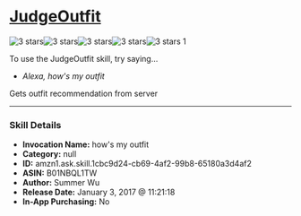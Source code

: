 # [JudgeOutfit](http://alexa.amazon.com/#skills/amzn1.ask.skill.1cbc9d24-cb69-4af2-99b8-65180a3d4af2)
![3 stars](../../images/ic_star_black_18dp_1x.png)![3 stars](../../images/ic_star_black_18dp_1x.png)![3 stars](../../images/ic_star_black_18dp_1x.png)![3 stars](../../images/ic_star_border_black_18dp_1x.png)![3 stars](../../images/ic_star_border_black_18dp_1x.png) 1

To use the JudgeOutfit skill, try saying...

* *Alexa, how's my outfit*

Gets outfit recommendation from server

***

### Skill Details

* **Invocation Name:** how's my outfit
* **Category:** null
* **ID:** amzn1.ask.skill.1cbc9d24-cb69-4af2-99b8-65180a3d4af2
* **ASIN:** B01NBQL1TW
* **Author:** Summer Wu
* **Release Date:** January 3, 2017 @ 11:21:18
* **In-App Purchasing:** No
